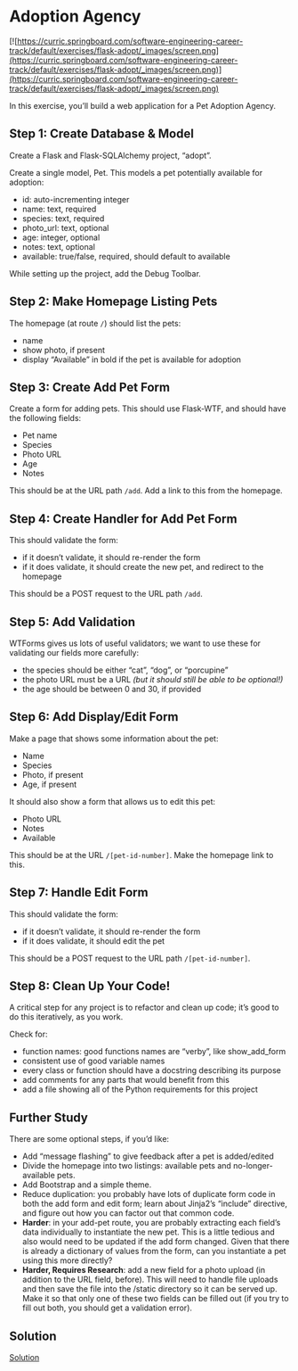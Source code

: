 Adoption Agency
===============

[![https://curric.springboard.com/software-engineering-career-track/default/exercises/flask-adopt/_images/screen.png](https://curric.springboard.com/software-engineering-career-track/default/exercises/flask-adopt/_images/screen.png)](https://curric.springboard.com/software-engineering-career-track/default/exercises/flask-adopt/_images/screen.png)

In this exercise, you’ll build a web application for a Pet Adoption Agency.

Step 1: Create Database & Model
-------------------------------

Create a Flask and Flask-SQLAlchemy project, “adopt”.

Create a single model, Pet. This models a pet potentially available for adoption:

*   id: auto-incrementing integer
*   name: text, required
*   species: text, required
*   photo\_url: text, optional
*   age: integer, optional
*   notes: text, optional
*   available: true/false, required, should default to available

While setting up the project, add the Debug Toolbar.

Step 2: Make Homepage Listing Pets
----------------------------------

The homepage (at route `/`) should list the pets:

*   name
*   show photo, if present
*   display “Available” in bold if the pet is available for adoption

Step 3: Create Add Pet Form
---------------------------

Create a form for adding pets. This should use Flask-WTF, and should have the following fields:

*   Pet name
*   Species
*   Photo URL
*   Age
*   Notes

This should be at the URL path `/add`. Add a link to this from the homepage.

Step 4: Create Handler for Add Pet Form
---------------------------------------

This should validate the form:

*   if it doesn’t validate, it should re-render the form
*   if it does validate, it should create the new pet, and redirect to the homepage

This should be a POST request to the URL path `/add`.

Step 5: Add Validation
----------------------

WTForms gives us lots of useful validators; we want to use these for validating our fields more carefully:

*   the species should be either “cat”, “dog”, or “porcupine”
*   the photo URL must be a URL _(but it should still be able to be optional!)_
*   the age should be between 0 and 30, if provided

Step 6: Add Display/Edit Form
-----------------------------

Make a page that shows some information about the pet:

*   Name
*   Species
*   Photo, if present
*   Age, if present

It should also show a form that allows us to edit this pet:

*   Photo URL
*   Notes
*   Available

This should be at the URL `/[pet-id-number]`. Make the homepage link to this.

Step 7: Handle Edit Form
------------------------

This should validate the form:

*   if it doesn’t validate, it should re-render the form
*   if it does validate, it should edit the pet

This should be a POST request to the URL path `/[pet-id-number]`.

Step 8: Clean Up Your Code!
---------------------------

A critical step for any project is to refactor and clean up code; it’s good to do this iteratively, as you work.

Check for:

*   function names: good functions names are “verby”, like show\_add\_form
*   consistent use of good variable names
*   every class or function should have a docstring describing its purpose
*   add comments for any parts that would benefit from this
*   add a file showing all of the Python requirements for this project

Further Study
-------------

There are some optional steps, if you’d like:

*   Add “message flashing” to give feedback after a pet is added/edited
*   Divide the homepage into two listings: available pets and no-longer-available pets.
*   Add Bootstrap and a simple theme.
*   Reduce duplication: you probably have lots of duplicate form code in both the add form and edit form; learn about Jinja2’s “include” directive, and figure out how you can factor out that common code.
*   **Harder**: in your add-pet route, you are probably extracting each field’s data individually to instantiate the new pet. This is a little tedious and also would need to be updated if the add form changed. Given that there is already a dictionary of values from the form, can you instantiate a pet using this more directly?
*   **Harder, Requires Research**: add a new field for a photo upload (in addition to the URL field, before). This will need to handle file uploads and then save the file into the /static directory so it can be served up. Make it so that only one of these two fields can be filled out (if you try to fill out both, you should get a validation error).

Solution
--------

[Solution](solution/index.html)